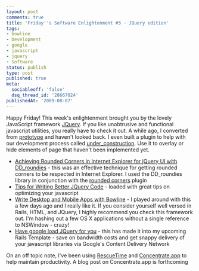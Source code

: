 ```yaml
---
layout: post
comments: true
title: 'Friday''s Software Enlightenment #3 - JQuery edition'
tags:
- bowline
- Development
- google
- javascript
- jquery
- Software
status: publish
type: post
published: true
meta:
  sociableoff: 'false'
  dsq_thread_id: '28667024'
publishedAt: '2009-08-07'
---
```


Happy Friday! This week's enlightenment brought you by the lovely JavaScript framework [JQuery](https://www.jquery.com). If you like unobtrusive and functional javascript utilities, you really have to check it out. A while ago, I converted from [prototype](https://www.prototypejs.org/) and haven't looked back. I even built a plugin to help with our development process called [under_construction](https://dpickett.github.com/under_construction/demo.html). Use it to overlay or hide elements of page that haven't been implemented yet.

* [Achieving Rounded Corners in Internet Explorer for jQuery UI with DD_roundies](https://gyazo.com/2b928dda1b3a2ce3728419a1497e7cef.png) - this was an effective technique for getting rounded corners to be respected in Internet Explorer. I used the DD_roundies library in conjunction with the [rounded corners](https://plugins.jquery.com/project/corners) plugin
* [Tips for Writing Better JQuery Code](https://www.myinkblog.com/2009/08/04/10-tips-for-writing-better-jquery-code/) - loaded with great tips on optimizing your javascript
* [Write Desktop and Mobile Apps with Bowline](https://leadthinking.com/191-bowline-a-ruby-gui-framework) - I played around with this a few days ago and I really like it. If you consider yourself well versed in Rails, HTML, and JQuery, I highly recommend you check this framework out. I'm hashing out a few OS X applications without a single reference to NSWindow - crazy!
* [Have google load JQuery for you](https://code.google.com/apis/ajaxlibs/documentation/) - this has made it into my upcoming Rails Template - save on bandwidth costs and get snappy delivery of your javascript libraries via Google's Content Delivery Network

On an off topic note, I've been using [RescueTime](https://www.rescuetime.com/dashboard) and [Concentrate.app](https://getconcentrating.com/) to help maintain productivity. A blog post on Concentrate.app is forthcoming
